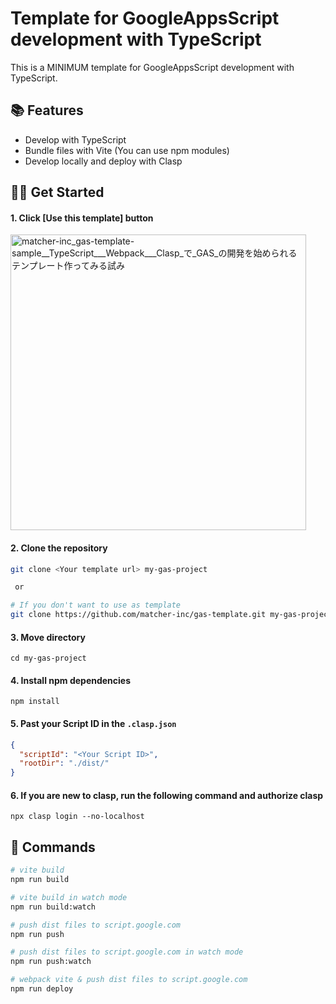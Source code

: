 # Template for GoogleAppsScript development with TypeScript

This is a MINIMUM template for GoogleAppsScript development with TypeScript.

## 📚 Features
- Develop with TypeScript  
- Bundle files with Vite (You can use npm modules)
- Develop locally and deploy with Clasp 

## 🏃‍♂️ Get Started
#### 1. Click [Use this template] button
<img width="473" alt="matcher-inc_gas-template-sample__TypeScript___Webpack___Clasp_で_GAS_の開発を始められるテンプレート作ってみる試み" src="https://user-images.githubusercontent.com/78125846/192661673-6bc8dbc4-fd4c-4d02-ab74-c6808dbb31de.png">

#### 2. Clone the repository
```bash
git clone <Your template url> my-gas-project

 or

# If you don't want to use as template
git clone https://github.com/matcher-inc/gas-template.git my-gas-project
```

#### 3. Move directory
```
cd my-gas-project
```

#### 4. Install npm dependencies
```
npm install
```

#### 5. Past your Script ID in the `.clasp.json`

```json
{
  "scriptId": "<Your Script ID>",
  "rootDir": "./dist/"
}
```

#### 6. If you are new to clasp, run the following command and authorize clasp
 
```
npx clasp login --no-localhost
```

## 🚀 Commands
```bash
# vite build
npm run build

# vite build in watch mode
npm run build:watch

# push dist files to script.google.com
npm run push

# push dist files to script.google.com in watch mode
npm run push:watch

# webpack vite & push dist files to script.google.com
npm run deploy
```
